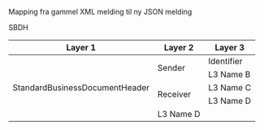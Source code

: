 
Mapping fra gammel XML melding til ny JSON melding

SBDH

<table>
    <thead>
        <tr>
            <th>Layer 1</th>
            <th>Layer 2</th>
            <th>Layer 3</th>
        </tr>
    </thead>
    <tbody>
        <tr>
            <td rowspan=13>StandardBusinessDocumentHeader</td>
            <td rowspan=2>Sender</td>
            <td>Identifier</td>
        </tr>
        <tr>
            <td>L3 Name B</td>
        </tr>
        <tr>
            <td rowspan=2>Receiver</td>
            <td>L3 Name C</td>
        </tr>
        <tr>
            <td>L3 Name D</td>
        </tr>
        <tr>
            <td>L3 Name D</td>
        </tr>
    </tbody>
</table>


